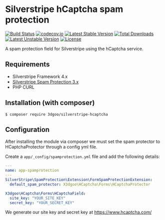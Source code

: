 # Silverstripe hCaptcha spam protection

[![Build Status](https://travis-ci.org/3dgoo/silverstripe-hcaptcha.svg?branch=master)](https://travis-ci.org/3dgoo/silverstripe-hcaptcha)
[![codecov.io](https://codecov.io/github/3dgoo/silverstripe-hcaptcha/coverage.svg?branch=master)](https://codecov.io/gh/3dgoo/silverstripe-hcaptcha?branch=master)
[![Latest Stable Version](https://poser.pugx.org/3dgoo/silverstripe-hcaptcha/v/stable)](https://packagist.org/packages/3dgoo/silverstripe-hcaptcha)
[![Total Downloads](https://poser.pugx.org/3dgoo/silverstripe-hcaptcha/downloads)](https://packagist.org/packages/3dgoo/silverstripe-hcaptcha)
[![Latest Unstable Version](https://poser.pugx.org/3dgoo/silverstripe-hcaptcha/v/unstable)](https://packagist.org/packages/3dgoo/silverstripe-hcaptcha)
[![License](https://poser.pugx.org/3dgoo/silverstripe-hcaptcha/license)](LICENSE)

A spam protection field for Silverstripe using the hCaptcha service.

## Requirements

* Silverstripe Framework 4.x
* [Silverstripe Spam Protection 3.x](https://github.com/silverstripe/silverstripe-spamprotection/)
* PHP CURL

## Installation (with composer)

    $ composer require 3dgoo/silverstripe-hcaptcha

## Configuration

After installing the module via composer we must set the spam protector to HCaptchaProtector through a config yml file. 

Create a `app/_config/spamprotection.yml` file and add the following details:

```yml
---
name: app-spamprotection
---
SilverStripe\SpamProtection\Extension\FormSpamProtectionExtension:
  default_spam_protector: X3dgoo\HCaptcha\Forms\HCaptchaProtector

X3dgoo\HCaptcha\Forms\HCaptchaField:
  site_key: "YOUR_SITE_KEY"
  secret_key: "YOUR_SECRET_KEY"
```

We generate our site key and secret key at https://www.hcaptcha.com/
